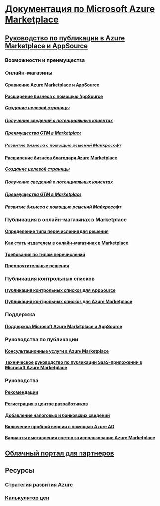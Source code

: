 # [Документация по Microsoft Azure Marketplace](index.md)  

## [Руководство по публикации в Azure Marketplace и AppSource](./marketplace-publishers-guide.md)  
### Возможности и преимущества  
### Онлайн-магазины  
#### [Сравнение Azure Marketplace и AppSource](./comparing-appsource-azure-marketplace.md)  
#### [Расширение бизнеса с помощью AppSource](./grow-your-business-with-appsource.md) 
##### [Создание целевой страницы](./build-your-landing-page.md)  
##### [Получение сведений о потенциальных клиентах](./enable-lead-sharing.md)  
##### [Преимущества GTM в Marketplace](./gtm-benefits.md)  
##### [Развитие бизнеса с помощью решений Майкрософт](./promote-your-business-with-microsoft.md)  
#### [Расширение бизнеса благодаря Azure Marketplace](./grow-your-business-with-azure-marketplace.md)  
##### [Создание целевой страницы](./build-your-landing-page.md)  
##### [Получение сведений о потенциальных клиентах](./enable-lead-sharing.md)  
##### [Преимущества GTM в Marketplace](./gtm-benefits.md)  
##### [Развитие бизнеса с помощью решений Майкрософт](./promote-your-business-with-microsoft.md)  

### Публикация в онлайн-магазинах в Marketplace  
#### [Определение типа перечисления для решения](./determine-your-listing-type.md)  
#### [Как стать издателем в онлайн-магазинах в Marketplace](./become-publisher.md)  
#### [Требования по типам перечислений](./listing-type-requirements.md) 
#### [Предпочтительные решения](./preferred-solutions.md) 

### Публикация контрольных списков  
#### [Публикация контрольных списков для AppSource](./publishing-checklist-appsource.md)  
#### [Публикация контрольных списков для Azure Marketplace](./publishing-checklist-azure-marketplace.md)  

### Поддержка  
#### [Поддержка Microsoft Azure Marketplace и AppSource](./support-azure-marketplace.md)  

### Руководства по публикации  
#### [Консультационные услуги в Azure Marketplace](consulting-services.md)  
#### [Техническое руководство по публикации SaaS-приложений в Microsoft Azure Marketplace](marketplace-saas-applications-technical-publishing-guide.md) 

### Руководства  
#### [Рекомендации](./guidelines.md)  
#### [Регистрация в центре разработчиков](./register-dev-center.md)  
#### [Добавление налоговых и банковских сведений](./add-bank-tax-info.md)  
#### [Включение пробной версии с помощью Azure AD](./enable-trial-using-azure-ad.md)  
#### [Варианты выставления счетов за использование Azure Marketplace](./billing-options-azure-marketplace.md)  

## [Облачный портал для партнеров](./cloud-partner-portal/cloud-partner-portal-what-is-the-cloud-partner-portal.md)  

## Ресурсы  
### [Стратегия развития Azure](https://azure.microsoft.com/roadmap/)  
### [Калькулятор цен](https://azure.microsoft.com/pricing/calculator/)  
